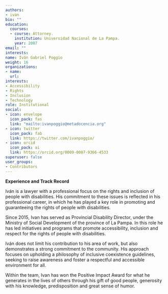 ```yaml
---
authors:
- ivan
bio: ""
education:
  courses:
  - course: Attorney.
    institution: Universidad Nacional de La Pampa.  
    year: 2007
email: ""
interests:
name: Iván Gabriel Poggio
weight: 16
organizations:
- name: 
  url: 
interests:
- Accessibility
- Rights
- Inclusion
- Technology
role: Institutional
social:
- icon: envelope
  icon_pack: fas
  link: "mailto:ivanpoggio@metadocencia.org"
- icon: twitter
  icon_pack: fab
  link: https://twitter.com/ivanpoggio/
- icon: orcid
  icon_pack: ai
  link: https://orcid.org/0009-0007-9366-4533
superuser: false
user_groups:
- Contributors
---
```


**Experience and Track Record**

Iván is a lawyer with a professional focus on the rights and inclusion of people with disabilities. His commitment to these issues is reflected in his professional career, in which he has played a key role in promoting and guaranteeing the rights of people with disabilities.

Since 2015, Ivan has served as Provincial Disability Director, under the Ministry of Social Development of the province of La Pampa. In this role he has led initiatives and programs that promote accessibility, inclusion and respect for the rights of people with disabilities.

Iván does not limit his contribution to his area of work, but also demonstrates a strong commitment to the community. His approach focuses on upholding a philosophy of inclusive coexistence guidelines, seeking to raise awareness and foster a respectful and accessible environment for all.

Within the team, Ivan has won the Positive Impact Award for what he generates in the lives of others through his gift of good people, generosity with his knowledge, predisposition and great sense of humor.
